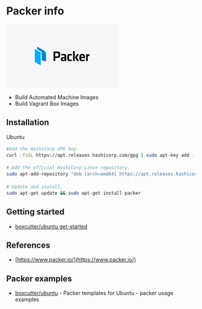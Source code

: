 # Packer info

![packer-logo](docs/images/packer-logo.png)

* Build Automated Machine Images
* Build Vagrant Box Images

## Installation

Ubuntu

```sh
#Add the HashiCorp GPG key.
curl -fsSL https://apt.releases.hashicorp.com/gpg | sudo apt-key add -

# Add the official HashiCorp Linux repository.
sudo apt-add-repository "deb [arch=amd64] https://apt.releases.hashicorp.com $(lsb_release -cs) main"

# Update and install.
sudo apt-get update && sudo apt-get install packer
```

## Getting started

* [boxcutter/ubuntu get-started](boxbutter-ubuntu-getstarted.md)

## References

* [https://www.packer.io/](https://www.packer.io/)

## Packer examples

* [boxcutter/ubuntu](https://github.com/boxcutter/ubuntu) - Packer templates for Ubuntu - packer usage examples
